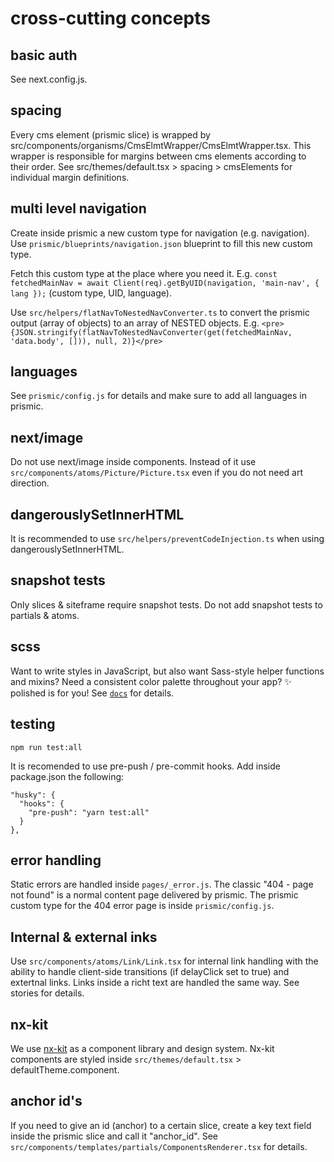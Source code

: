 # cross-cutting concepts
## basic auth
See next.config.js.

## spacing
Every cms element (prismic slice) is wrapped by src/components/organisms/CmsElmtWrapper/CmsElmtWrapper.tsx.
This wrapper is responsible for margins between cms elements according to their order.
See src/themes/default.tsx > spacing > cmsElements for individual margin definitions.

## multi level navigation
Create inside prismic a new custom type for navigation (e.g. navigation).
Use ```prismic/blueprints/navigation.json``` blueprint to fill this new custom type.

Fetch this custom type at the place where you need it.
E.g. ```const fetchedMainNav = await Client(req).getByUID(navigation, 'main-nav', { lang });``` (custom type, UID, language).

Use ```src/helpers/flatNavToNestedNavConverter.ts``` to convert the prismic output (array of objects) to an array of NESTED objects.
E.g. ```<pre>{JSON.stringify(flatNavToNestedNavConverter(get(fetchedMainNav, 'data.body', [])), null, 2)}</pre>```

## languages
See ```prismic/config.js``` for details and make sure to add all languages in prismic.

## next/image
Do not use next/image inside components. Instead of it use ```src/components/atoms/Picture/Picture.tsx``` even if you do not need art direction.

## dangerouslySetInnerHTML
It is recommended to use ```src/helpers/preventCodeInjection.ts``` when using dangerouslySetInnerHTML.

## snapshot tests
Only slices & siteframe require snapshot tests. Do not add snapshot tests to partials & atoms.

## scss
Want to write styles in JavaScript, but also want Sass-style helper functions and mixins? Need a consistent color palette throughout your app? ✨ polished is for you!
See [`docs`](https://polished.js.org/docs/) for details.

## testing
```npm run test:all```

It is recomended to use pre-push / pre-commit hooks. Add inside package.json the following:
```
"husky": {
  "hooks": {
    "pre-push": "yarn test:all"
  }
},
````

## error handling
Static errors are handled inside ```pages/_error.js```. The classic "404 - page not found" is a normal content page delivered by prismic.
The prismic custom type for the 404 error page is inside ```prismic/config.js```.

## Internal & external inks
Use ```src/components/atoms/Link/Link.tsx``` for internal link handling with the ability to handle client-side transitions (if delayClick set to true) and extertnal links.
Links inside a richt text are handled the same way. See stories for details.

## nx-kit
We use [nx-kit](https://github.com/nexumAG/nx-kit) as a component library and design system.
Nx-kit components are styled inside ```src/themes/default.tsx``` > defaultTheme.component.

## anchor id's
If you need to give an id (anchor) to a certain slice, create a key text field inside the prismic slice and call it "anchor_id". See ```src/components/templates/partials/ComponentsRenderer.tsx``` for details.
